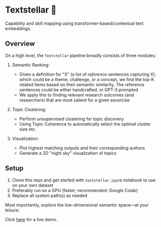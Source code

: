 # Textstellar 🌌

Capability and skill mapping using transformer-based/contextual text embeddings.

## Overview

On a high level, the `Textstellar` pipeline broadly consists of three modules:

1. Semantic Ranking:
    - Given a definition for "X" (a list of *reference* sentences capturing X), which could be a theme, challenge, or a concept, we find the top-K related items based on their semantic similarity. The reference sentences could be either handcrafted, or GPT-3 prompted
    - We apply this to finding relevant research outcomes (and researchers) that are most salient for a given excercise

2. Topic Clustering:
    - Perform unsupervised clustering for topic discovery
    - Using Topic Coherence to automatically select the optimal cluster size etc.
3. Visualization:
    - Plot highest matching outputs and their corresponding authors
    - Generate a 2D "night sky" visualization of topics

## Setup 
1. Clone this repo and get started with `textstellar.ipynb` notebook to use on your own dataset
2. Preferably run on a GPU (faster; recommended: Google Colab)
3. Replace all system path(s) as needed

Most importantly, explore the low-dimensional semantic space—at your leisure.

Click [here](textstellar.com/climate_change) for a live demo.